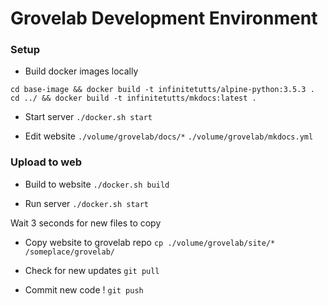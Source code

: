 # Grovelab Development Environment 

### Setup

* Build docker images locally

`cd base-image && docker build -t infinitetutts/alpine-python:3.5.3 .` 
`cd ../ && docker build -t infinitetutts/mkdocs:latest .`

* Start server
`./docker.sh start`

* Edit website 
`./volume/grovelab/docs/*`
`./volume/grovelab/mkdocs.yml`


### Upload to web

* Build to website
`./docker.sh build`

* Run server
`./docker.sh start`

Wait 3 seconds for new files to copy 

* Copy website to grovelab repo
`cp ./volume/grovelab/site/* /someplace/grovelab/`

* Check for new updates
`git pull`

* Commit new code !
`git push`
